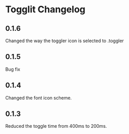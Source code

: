 # Togglit Changelog

## 0.1.6
Changed the way the toggler icon is selected to .toggler

## 0.1.5
Bug fix

## 0.1.4
Changed the font icon scheme.

## 0.1.3
Reduced the toggle time from 400ms to 200ms.
